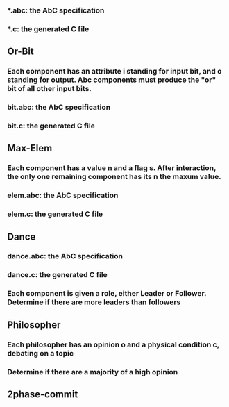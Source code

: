 ### *.abc: the AbC specification
### *.c: the generated C file

## Or-Bit

### Each component has an attribute i standing for input bit, and o standing for output. Abc components must produce the "or" bit of all other input bits.
### bit.abc: the AbC specification
### bit.c: the generated C file


## Max-Elem
### Each component has a value n and a flag s. After interaction, the only one remaining component has its n the maxum value.
### elem.abc: the AbC specification
### elem.c: the generated C file

## Dance
### dance.abc: the AbC specification
### dance.c: the generated C file
### Each component is given a role, either Leader or Follower. Determine if there are more leaders than followers


## Philosopher
### Each philosopher has an opinion o and a physical condition c, debating on a topic
### Determine if there are a majority of a high opinion


## 2phase-commit
